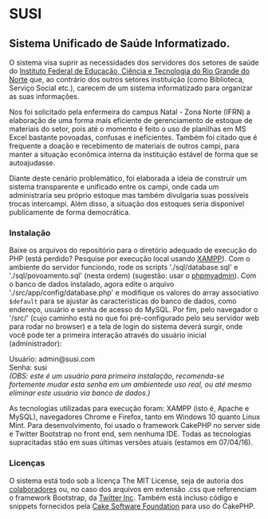 <h1>SUSI</h1>

<h2>Sistema Unificado de Saúde Informatizado.</h2>

<p>
O sistema visa suprir as necessidades dos servidores dos setores de saúde do <a href='http://portal.ifrn.edu.br/' target='_blank'>Instituto Federal de Educação, Ciência e Tecnologia do Rio Grande do Norte</a> que, ao contrário dos outros setores instituição (como Biblioteca, Serviço Social etc.), carecem de um sistema informatizado para organizar as suas informações.
</p>

<p>Nos foi solicitado pela enfermeira do campus Natal - Zona Norte (IFRN) a elaboração de uma forma mais eficiente de gerenciamento de estoque de materiais do setor, pois até o momento é feito o uso de planilhas em MS Excel bastante povoadas, confusas e ineficientes. Também foi citado que é frequente a doação e recebimento de materiais de outros campi, para manter a situação econômica interna da instituição estável de forma que se autoajudasse.
</p>

<p>
Diante deste cenário problemático, foi elaborada a ideia de construir um sistema transparente e unificado entre os campi, onde cada um administraria seu próprio estoque mas também divulgaria suas possíveis trocas intercampi. Além disso, a situação dos estoques seria disponível publicamente de forma democrática.
</p>

<h3>Instalação</h3>
<p>
Baixe os arquivos do repositório para o diretório adequado de execução do PHP (está perdido? Pesquise por execução local usando <a href='https://blog.udemy.com/xampp-tutorial/' target='_blank'>XAMPP</a>). Com o ambiente do servidor funciondo, rode os scripts './sql/database.sql' e './sql/povoamento.sql' (nesta ordem) (sugestão: usar o <a href='http://support.hostgator.com/articles/specialized-help/technical/phpmyadmin/how-to-run-sql-queries-in-phpmyadmin' target='_blank'>phpmyadmin<a/>). Com o banco de dados instalado, agora edite o arquivo './src/app/config/database.php' e modifique os valores do array associativo <code>$default</code> para se ajustar às características do banco de dados, como endereço, usuário e senha de acesso do MySQL. Por fim, pelo navegador o '/src/' (cujo caminho está no que foi pré-configurado pelo seu servidor web para rodar no browser) e a tela de login do sistema deverá surgir, onde você pode ter a primeira interação através do usuário inicial (administrador):
</p>
<p>
Usuário: admin@susi.com<br/>
Senha: susi<br/>
<i>(OBS: este é um usuário para primeira instalação, recomenda-se fortemente mudar esta senha em um ambientede uso real, ou até mesmo eliminar este usuário via banco de dados.)</i>
</p>
<p>
As tecnologias utilizadas para execução foram: XAMPP (isto é, Apache e MySQL), navegadores Chrome e Firefox, tanto em Windows 10 quanto Linux Mint. Para desenvolvimento, foi usado o framework CakePHP no server side e Twitter Bootstrap no front end, sem nenhuma IDE. Todas as tecnologias supracitadas stão em suas últimas versões atuais (estamos em 07/04/16).
</p>

<h3>Licenças</h3>

<p>
O sistema está todo sob a licença The MIT License, seja de autoria dos <a href="LICENSE" target='_blank'>colaboradores</a> ou, no caso dos arquivos em extensão .css que referenciam o framework Bootstrap, da <a href="https://github.com/twbs/bootstrap" target='_blank'>Twitter Inc</a>. Também está incluso código e snippets fornecidos pela <a href='https://github.com/cakephp/cakephp' target='_blank'>Cake Software Foundation</a> para uso do CakePHP.
</p>
